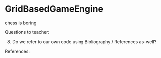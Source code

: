 # GridBasedGameEngine
chess is boring



Questions to teacher:


8. Do we refer to our own code using Bibliography / References as-well?




References:

